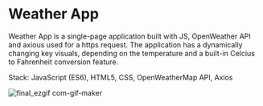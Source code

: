 # Weather App

Weather App is a single-page application built with JS, OpenWeather API and axious used for a https request. The application has a dynamically changing key visuals, depending on the temperature and a built-in Celcius to Fahrenheit conversion feature.

Stack: JavaScript (ES6), HTML5, CSS, OpenWeatherMap API, Axios


![final_ezgif com-gif-maker](https://user-images.githubusercontent.com/93949569/189343675-978da68d-057f-4efd-98d7-c14ea820b43d.gif)

